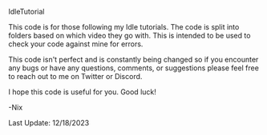 IdleTutorial

This code is for those following my Idle tutorials. The code is split into folders based on which video they go with. This is intended to be used to check your code against mine for errors.

This code isn't perfect and is constantly being changed so if you encounter any bugs or have any questions, comments, or suggestions please feel free to reach out to me on Twitter or Discord.

I hope this code is useful for you. Good luck!

-Nix

Last Update: 12/18/2023
